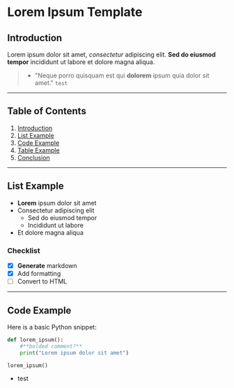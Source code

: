 # Lorem Ipsum Template

## Introduction

Lorem ipsum dolor sit amet, *consectetur* adipiscing elit. **Sed do eiusmod tempor** incididunt ut labore et dolore magna aliqua.

> - "Neque porro quisquam est qui **dolorem** ipsum quia dolor sit amet." ``test``

---

## Table of Contents

1. [Introduction](#introduction)
2. [List Example](#list-example)
3. [Code Example](#code-example)
4. [Table Example](#table-example)
5. [Conclusion](#conclusion)

---

## **List** **Example**

- **Lorem** ipsum dolor sit amet
- Consectetur adipiscing elit
  - Sed do eiusmod tempor
  - Incididunt ut labore
- Et dolore magna aliqua

### Checklist

- [x] **Generate** markdown
- [x] Add formatting
- [ ] Convert to HTML

---

## Code Example

Here is a basic Python snippet:

```python
def lorem_ipsum():
    #**bolded comment?**
    print("Lorem ipsum dolor sit amet")

lorem_ipsum()
```

- test
